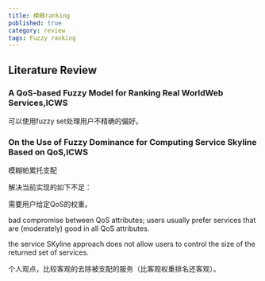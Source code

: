 ```yaml
---
title: 模糊ranking
published: true
category: review
tags: Fuzzy ranking
---
```


## Literature Review

### A QoS-based Fuzzy Model for Ranking Real WorldWeb Services,ICWS

可以使用fuzzy set处理用户不精确的偏好。


### On the Use of Fuzzy Dominance for Computing Service Skyline Based on QoS,ICWS

模糊帕累托支配

解决当前实现的如下不足：

需要用户给定QoS的权重。

bad compromise between QoS attributes; users usually prefer services that are (moderately) good in all QoS attributes.

the service SKyline approach does not allow users to control the size of the returned set of services.

个人观点，比较客观的去除被支配的服务（比客观权重排名还客观）。

